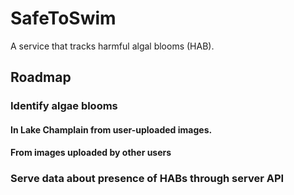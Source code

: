 # SafeToSwim
A service that tracks harmful algal blooms (HAB).

## Roadmap
### Identify algae blooms
#### In Lake Champlain from user-uploaded images.
#### From images uploaded by other users
### Serve data about presence of HABs through server API
